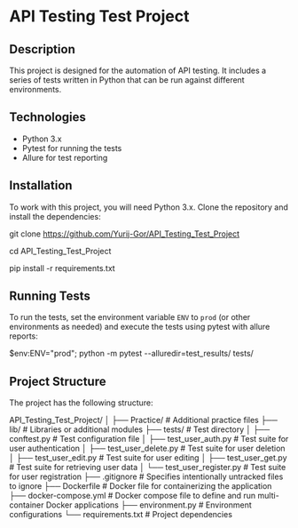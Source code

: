 # API Testing Test Project

## Description
This project is designed for the automation of API testing. It includes a series of tests written in Python that can be run against different environments.

## Technologies
- Python 3.x
- Pytest for running the tests
- Allure for test reporting

## Installation
To work with this project, you will need Python 3.x. Clone the repository and install the dependencies:

git clone https://github.com/Yurij-Gor/API_Testing_Test_Project

cd API_Testing_Test_Project

pip install -r requirements.txt


## Running Tests
To run the tests, set the environment variable `ENV` to `prod` (or other environments as needed) and execute the tests using pytest with allure reports:

$env:ENV="prod"; python -m pytest --alluredir=test_results/ tests/


## Project Structure
The project has the following structure:

API_Testing_Test_Project/
│
├── Practice/          # Additional practice files
├── lib/               # Libraries or additional modules
├── tests/             # Test directory
│   ├── conftest.py    # Test configuration file
│   ├── test_user_auth.py      # Test suite for user authentication
│   ├── test_user_delete.py    # Test suite for user deletion
│   ├── test_user_edit.py      # Test suite for user editing
│   ├── test_user_get.py       # Test suite for retrieving user data
│   └── test_user_register.py  # Test suite for user registration
├── .gitignore         # Specifies intentionally untracked files to ignore
├── Dockerfile         # Docker file for containerizing the application
├── docker-compose.yml # Docker compose file to define and run multi-container Docker applications
├── environment.py     # Environment configurations
└── requirements.txt   # Project dependencies
